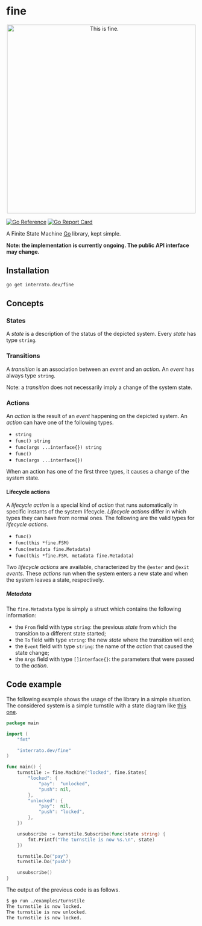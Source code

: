 # fine

<p align="center"><img alt="This is fine." width="500" src="https://user-images.githubusercontent.com/26801023/145432387-284bc704-eefc-4212-a383-5d2d2335be29.png"></p>

[![Go Reference](https://pkg.go.dev/badge/interrato.dev/fine.svg)](https://pkg.go.dev/interrato.dev/fine)
[![Go Report Card](https://goreportcard.com/badge/interrato.dev/fine)](https://goreportcard.com/report/interrato.dev/fine)

A Finite State Machine [Go](https://go.dev/) library, kept simple.

**Note: the implementation is currently ongoing. The public API interface may
change.**

## Installation

```bash
go get interrato.dev/fine
```

## Concepts

### States

A *state* is a description of the status of the depicted system. Every *state*
has type `string`.

### Transitions

A *transition* is an association between an *event* and an *action*. An *event*
has always type `string`.

Note: a *transition* does not necessarily imply a change of the system state.

### Actions

An *action* is the result of an *event* happening on the depicted system. An
*action* can have one of the following types.
- `string`
- `func() string`
- `func(args ...interface{}) string`
- `func()`
- `func(args ...interface{})`

When an action has one of the first three types, it causes a change of the
system state.

#### Lifecycle actions

A *lifecycle action* is a special kind of *action* that runs automatically in
specific instants of the system lifecycle. *Lifecycle actions* differ in which
types they can have from normal ones. The following are the valid types for
*lifecycle actions*.
- `func()`
- `func(this *fine.FSM)`
- `func(metadata fine.Metadata)`
- `func(this *fine.FSM, metadata fine.Metadata)`

Two *lifecycle actions* are available, characterized by the `@enter` and
`@exit` *events*. These *actions* run when the system enters a new state and
when the system leaves a state, respectively.

##### Metadata

The `fine.Metadata` type is simply a struct which contains the following
information:
- the `From` field with type `string`: the previous *state* from which the
transition to a different state started;
- the `To` field with type `string`: the new *state* where the transition
will end;
- the `Event` field with type `string`: the name of the *action* that caused
the state change;
- the `Args` field with type `[]interface{}`: the parameters that were passed
to the *action*.

## Code example

The following example shows the usage of the library in a simple situation. The
considered system is a simple turnstile with a state diagram like [this
one](https://commons.wikimedia.org/wiki/File:Turnstile_state_machine_colored.svg).
```go
package main

import (
    "fmt"

    "interrato.dev/fine"
)

func main() {
    turnstile := fine.Machine("locked", fine.States{
        "locked": {
            "pay":  "unlocked",
            "push": nil,
        },
        "unlocked": {
            "pay":  nil,
            "push": "locked",
        },
    })

    unsubscribe := turnstile.Subscribe(func(state string) {
        fmt.Printf("The turnstile is now %s.\n", state)
    })

    turnstile.Do("pay")
    turnstile.Do("push")

    unsubscribe()
}
```

The output of the previous code is as follows.
```bash
$ go run ./examples/turnstile
The turnstile is now locked.
The turnstile is now unlocked.
The turnstile is now locked.
```
